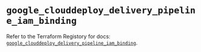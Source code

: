 # `google_clouddeploy_delivery_pipeline_iam_binding`

Refer to the Terraform Registory for docs: [`google_clouddeploy_delivery_pipeline_iam_binding`](https://registry.terraform.io/providers/hashicorp/google/5.21.0/docs/resources/clouddeploy_delivery_pipeline_iam_binding).
